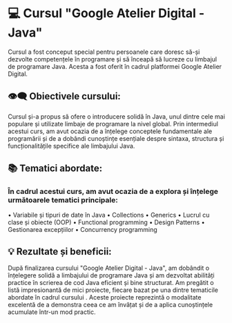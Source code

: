 # 💻 Cursul "Google Atelier Digital - Java" 
Cursul a fost conceput special pentru persoanele care doresc să-și dezvolte competențele în programare și să înceapă să lucreze cu limbajul de programare Java. Acesta a fost oferit în cadrul platformei  Google Atelier Digital. 

## 👁️‍🗨️   Obiectivele cursului:

 Cursul și-a propus să ofere o introducere solidă în Java, unul dintre cele mai populare și utilizate limbaje de programare la nivel global. Prin intermediul acestui curs, am avut ocazia de a înțelege conceptele fundamentale ale programării și de a dobândi cunoștințe esențiale despre sintaxa, structura și funcționalitățile specifice ale limbajului Java.

## 📚   Tematici abordate:    
  
 ### În cadrul acestui curs, am avut ocazia de a explora și înțelege următoarele tematici principale:
 
• Variabile și tipuri de date în Java 
• Collections
• Generics
• Lucrul cu clase și obiecte (OOP)
• Functional programming
• Design Patterns
• Gestionarea excepțiilor 
• Concurrency programming


## 💡   Rezultate și beneficii:

 După finalizarea cursului "Google Atelier Digital - Java", am dobândit o înțelegere solidă a limbajului de programare Java și am dezvoltat abilități practice în scrierea de cod Java eficient și bine structurat. Am pregătit o listă impresionantă de mici proiecte, fiecare bazat pe una dintre tematicile abordate în cadrul cursului . Aceste proiecte reprezintă o modalitate excelentă de a demonstra ceea ce am învățat și de a aplica cunoștințele acumulate într-un mod practic.

